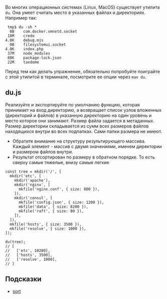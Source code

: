Во многих операционных системах (Linux, MacOS) существует утилита `du`. Она умеет считать место в указанных файлах и директориях. Например так:

```
 tmp$ du -sh *
  0B    com.docker.vmnetd.socket
 10M    credo
4.0K    debug.mjs
  0B    filesystemui.socket
4.0K    index.php
 37M    node_modules
 88K    package-lock.json
 22M    taxdome
```

Перед тем как делать упражнение, обязательно попробуйте поиграйте с этой утилитой в терминале, посмотрите ее опции через `man du`.

## du.js

Реализуйте и экспортируйте по умолчанию функцию, которая принимает на вход директорию, а возвращает список узлов вложенных (директорий и файлов) в указанную директорию на один уровень и место которое они занимают. Размер файла задается в метаданных. Размер директории складывается из сумм всех размеров файлов находящихся внутри во всех подпапках. Сами папки размера не имеют.

* Обратите внимание на структуру результирующего массива. Каждый элемент - массив с двумя значениями, именем директории и размером файлов внутри.
* Результат отсортирован по размеру в обратном порядке. То есть сверху самые тяжелые, внизу самые легкие

```
const tree = mkdir('/', [
  mkdir('etc', [
    mkdir('apache'),
    mkdir('nginx', [
      mkfile('nginx.conf', { size: 800 }),
    ]),
    mkdir('consul', [
      mkfile('config.json', { size: 1200 }),
      mkfile('data', { size: 8200 }),
      mkfile('raft', { size: 80 }),
    ]),
  ]),
  mkfile('hosts', { size: 3500 }),
  mkfile('resolve', { size: 1000 }),
]);

du(tree);
// [
//   ['etc', 10280],
//   ['hosts', 3500],
//   ['resolve', 1000],
// ]
```

## Подсказки
* [sort](https://developer.mozilla.org/en-US/docs/Web/JavaScript/Reference/Global_Objects/Array/sort)
